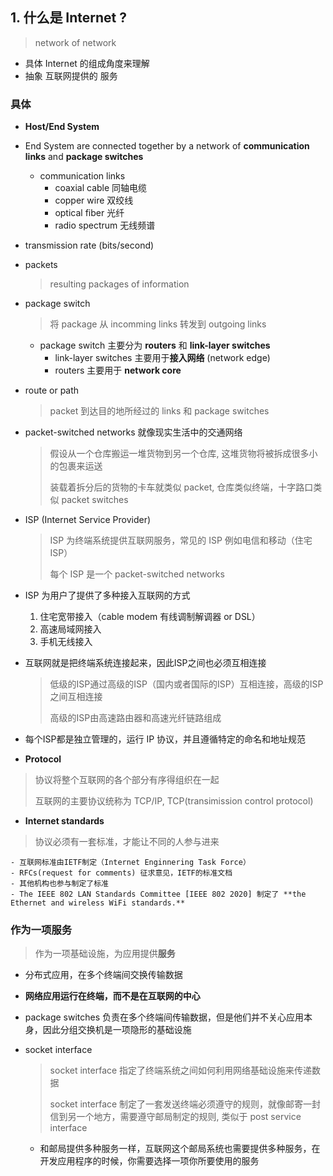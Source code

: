 ## 1. 什么是 Internet ?
> network of network
- 具体 Internet 的组成角度来理解
- 抽象 互联网提供的 服务
### 具体
  - **Host/End System**
  - End System are connected together by a network of **communication links** and **package switches**
    - communication links
      - coaxial cable 同轴电缆
      - copper wire 双绞线
      - optical fiber 光纤
      - radio spectrum 无线频谱
  - transmission rate (bits/second)
  - packets

    > resulting packages of information

  - package switch

    > 将 package 从 incomming links 转发到 outgoing links

    - package switch 主要分为 **routers** 和 **link-layer switches**
      - link-layer switches 主要用于**接入网络** (network edge)
      - routers 主要用于 **network core**

  - route or path

    > packet 到达目的地所经过的 links 和 package switches

  - packet-switched networks 就像现实生活中的交通网络

    > 假设从一个仓库搬运一堆货物到另一个仓库, 这堆货物将被拆成很多小的包裹来运送
    >
    > 装载着拆分后的货物的卡车就类似 packet, 仓库类似终端，十字路口类似 packet switches

  - ISP (Internet Service Provider)

    > ISP 为终端系统提供互联网服务，常见的 ISP 例如电信和移动（住宅ISP）
    >
    > 每个 ISP 是一个 packet-switched networks

  - ISP 为用户了提供了多种接入互联网的方式

    1. 住宅宽带接入（cable modem 有线调制解调器 or DSL）
    2. 高速局域网接入
    3. 手机无线接入

  - 互联网就是把终端系统连接起来，因此ISP之间也必须互相连接

    > 低级的ISP通过高级的ISP（国内或者国际的ISP）互相连接，高级的ISP之间互相连接
    >
    > 高级的ISP由高速路由器和高速光纤链路组成

  - 每个ISP都是独立管理的，运行 IP 协议，并且遵循特定的命名和地址规范

  - **Protocol**

  > 协议将整个互联网的各个部分有序得组织在一起
  >
  > 互联网的主要协议统称为 TCP/IP, TCP(transimission control protocol)

  - **Internet standards**

  > 协议必须有一套标准，才能让不同的人参与进来

    - 互联网标准由IETF制定（Internet Enginnering Task Force）
    - RFCs(request for comments) 征求意见，IETF的标准文档
    - 其他机构也参与制定了标准
    - The IEEE 802 LAN Standards Committee [IEEE 802 2020] 制定了 **the Ethernet and wireless WiFi standards.**

### 作为一项服务

> 作为一项基础设施，为应用提供**服务**

  - 分布式应用，在多个终端间交换传输数据
  - **网络应用运行在终端，而不是在互联网的中心**
  - package switches 负责在多个终端间传输数据，但是他们并不关心应用本身，因此分组交换机是一项隐形的基础设施
  - socket interface

    > socket interface 指定了终端系统之间如何利用网络基础设施来传递数据
    >
    > socket interface 制定了一套发送终端必须遵守的规则，就像邮寄一封信到另一个地方，需要遵守邮局制定的规则,
    > 类似于 post service interface

    - 和邮局提供多种服务一样，互联网这个邮局系统也需要提供多种服务，在开发应用程序的时候，你需要选择一项你所要使用的服务
